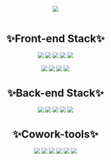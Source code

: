 <div align="center">
<!--<img src="https://capsule-render.vercel.app/api?type=Waving&color=auto&height=200&section=header&text=Jueun Kim&fontSize=40" />-->

  <a href="https://hits.seeyoufarm.com"><img src="https://hits.seeyoufarm.com/api/count/incr/badge.svg?url=https%3A%2F%2Fgithub.com%2Fkimjueun1&count_bg=%23FFA4A4&title_bg=%23FFC9C9&icon=smugmug.svg&icon_color=%23FFFFFF&title=hits&edge_flat=false"/></a>
  <br></br>
  <h1>✨Front-end Stack✨</h1>
  <img src="https://img.shields.io/badge/React-61DAFB?style=flat-square&logo=React&logoColor=white"/>
      <img src="https://img.shields.io/badge/Yarn-2C8EBB?style=flat-square&logo=Yarn&logoColor=white"/>
    <img src="https://img.shields.io/badge/CSS3-1572B6?style=flat-square&logo=CSS3&logoColor=white"/>

  <img src="https://img.shields.io/badge/JavaScript-F7DF1E?style=flat-square&logo=JavaScript&logoColor=white"/>
    <img src="https://img.shields.io/badge/Prettier-F7B93E?style=flat-square&logo=Prettier&logoColor=white"/>
  <br></br>
    <img src="https://img.shields.io/badge/HTML-E34F26?style=flat-square&logo=HTML5&logoColor=white"/>  
  <img src="https://img.shields.io/badge/SCSS-E34F26?style=flat-square&logo=Sass&logoColor=white"/>  

  <img src="https://img.shields.io/badge/npm-CB3837?style=flat-square&logo=npm&logoColor=white"/>  
  <img src="https://img.shields.io/badge/styled_components-DB7093?style=flat-square&logo=styled-components&logoColor=white"/>

  <h1>✨Back-end Stack✨</h1>
  <img src="https://img.shields.io/badge/Spring-6DB33F?style=flat-square&logo=Spring&logoColor=white"/>  
  <img src="https://img.shields.io/badge/Spring_Boot-6DB33F?style=flat-square&logo=Spring Boot&logoColor=white"/>
  <img src="https://img.shields.io/badge/JPA-61DAFB?style=flat-square&logo=Spring Boot&logoColor=white"/>
  <img src="https://img.shields.io/badge/Mysql-4479A1?style=flat-square&logo=Mysql&logoColor=white"/>  
  <img src="https://img.shields.io/badge/phpMyAdmin-6C78AF?style=flat-square&logo=phpMyAdmin&logoColor=white"/>  
  <h1>✨Cowork-tools✨</h1>
  <img src="https://img.shields.io/badge/Git-F05032?style=flat-square&logo=Git&logoColor=white"/>  
    <img src="https://img.shields.io/badge/Postman-FF6C37?style=flat-square&logo=Postman&logoColor=white"/>  
  <img src="https://img.shields.io/badge/Figma-F24E1E?style=flat-square&logo=Figma&logoColor=white"/>  
  <img src="https://img.shields.io/badge/Github-181717?style=flat-square&logo=Github&logoColor=white"/>
  <img src="https://img.shields.io/badge/Notion-000000?style=flat-square&logo=Notion&logoColor=white"/>
  <img src="https://img.shields.io/badge/Slack-4A154B?style=flat-square&logo=Slack&logoColor=white"/>  

  <br></br><br></br>
  <!--
  [![kimjueun1's GitHub stats](https://github-readme-stats.vercel.app/api?username=kimjueun1&show_icons=true&hide=stars&theme=vue)](https://github.com/kimjueun1)
  -->
<br></br><br></br>
</div>

